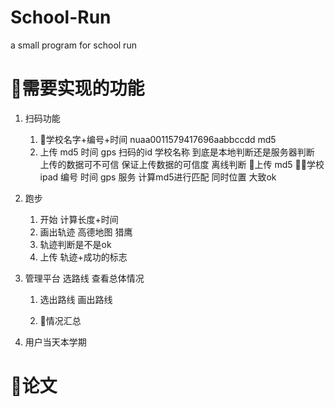 # School-Run

a small program for school run

# 需要实现的功能

1. 扫码功能

    1. 学校名字+编号+时间 nuaa0011579417696aabbccdd md5
    2. 上传 md5 时间 gps 扫码的id 学校名称
    到底是本地判断还是服务器判断  上传的数据可不可信 保证上传数据的可信度
    离线判断
    上传 md5 学校 ipad 编号 时间 gps
    服务 计算md5进行匹配  同时位置 大致ok 

2. 跑步

    1. 开始 计算长度+时间
    2. 画出轨迹 高德地图 猎鹰
    3. 轨迹判断是不是ok
    4. 上传 轨迹+成功的标志

3. 管理平台 选路线 查看总体情况

    1. 选出路线 画出路线

    2. 情况汇总


4. 用户当天本学期

# 论文
